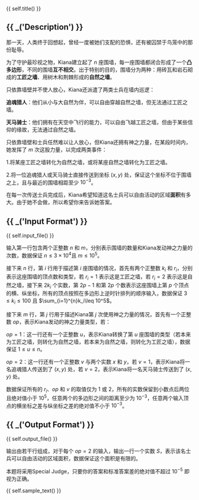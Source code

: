 {{ self.title() }}

## {{ _('Description') }}

那一天，人类终于回想起，曾经一度被她们支配的恐惧，还有被囚禁于鸟笼中的那份耻辱。

为了守护最珍视之物，Kiana建立起了 $n$ 座围墙，每一座围墙都闭合形成了一个**凸多边形**，不同的围墙**互不相交**。出于特别的目的，围墙分为两种：用砖瓦和岩石砌成的**工匠之墙**、用树木和荆棘形成的**自然之墙**。

只依靠墙壁并不使人放心，Kiana还派遣了两类士兵在墙内巡逻：

**追魂猎人**：他们从小与大自然为伴，可以自由穿越自然之墙，但无法通过工匠之墙。

**天马骑士**：他们拥有在天空中飞行的能力，可以自由飞越工匠之墙，但由于某些信仰的缘故，无法通过自然之墙。

只依靠墙壁和士兵任然难以让人放心，但Kiana还拥有神之力量，在某段时间内，她发挥了 $m$ 次这股力量，以完成两类事件：

1.将某座工匠之墙转化为自然之墙，或将某座自然之墙转化为工匠之墙。

2.将一位追魂猎人或天马骑士直接传送到坐标 $(x,y)$ 处，保证这个坐标不位于围墙之上，且与最近的围墙相距至少 $10^{-3}$。

在每一次传送士兵完成后，Kiana希望知道这名士兵可以自由活动的区域**面积**有多大。由于她不会做，所以希望你来告诉她答案。

## {{ _('Input Format') }}

{{ self.input_file() }}

输入第一行包含两个正整数 $n$ 和 $m$，分别表示围墙的数量和Kiana发动神之力量的次数，数据保证 $n\leq 3\times 10^4$且 $m\leq 10^5$。

接下来 $n$ 行，第 $i$ 行用于描述第 $i$ 座围墙的情况，首先有两个正整数 $k_i$ 和 $r_i$，分别表示这座围墙的顶点数和类型，若 $r_i=1$ 表示这是工匠之墙，若 $r_i=2$ 表示这是自然之墙，接下来 $2k_i$ 个实数，第 $2p-1$ 和第 $2p$ 个数表示这座围墙上第 $p$ 个顶点的横、纵坐标，所有的顶点按照在多边形上逆时针排列的顺序输入，数据保证 $3\leq k_i\leq 100$ 且 $\sum_{i=1}^{n}k_i\leq 10^5$。

接下来 $m$ 行，第 $j$ 行用于描述Kiana第 $j$ 次使用神之力量的情况，首先有一个正整数 $op$，表示Kiana发动的神之力量类型，若：

$op=1$：这一行还有一个正整数 $u$，表示Kiana转换了第 $u$ 座围墙的类型（若本来为工匠之墙，则转化为自然之墙，若本来为自然之墙，则转化为工匠之墙），数据保证 $1\leq u\leq n$。

$op=2$：这一行还有一个正整数 $v$ 与两个实数 $x$ 和 $y$，若 $v=1$，表示Kiana将一名追魂猎人传送到了 $(x,y)$ 处，若 $v=2$，表示Kiana将一名天马骑士传送到了 $(x,y)$ 处。

数据保证所有的 $r_i$、$op$ 和 $v$ 的取值仅为 $1$ 或 $2$，所有的实数保留到小数点后两位且绝对值小于 $10^5$，任意两个的多边形之间的距离至少为 $10^{-3}$，任意两个输入顶点的横坐标之差与纵坐标之差的绝对值不小于 $10^{-3}$。

## {{ _('Output Format') }}

{{ self.output_file() }}

输出由若干行组成，对于每个 $op=2$ 的输入，输出一行一个实数 $S$，表示该名士兵可以自由活动的区域面积，数据保证这个面积是有限的。

本题将采用Special Judge，只要你的答案和标准答案差的绝对值不超过 $10^{-5}$ 即视为正确。

{{ self.sample_text() }}
